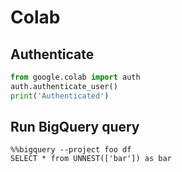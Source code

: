 # Colab

## Authenticate

```python
from google.colab import auth
auth.authenticate_user()
print('Authenticated')
```

## Run BigQuery query

```jupyterpython
%%bigquery --project foo df
SELECT * from UNNEST(['bar']) as bar
```
